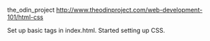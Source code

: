 the_odin_project
http://www.theodinproject.com/web-development-101/html-css

Set up basic tags in index.html.
Started setting up CSS.
